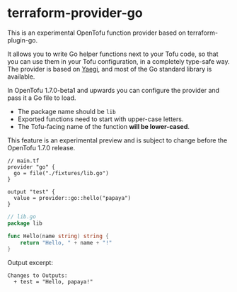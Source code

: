 # terraform-provider-go

This is an experimental OpenTofu function provider based on terraform-plugin-go.

It allows you to write Go helper functions next to your Tofu code, so that you can use them in your Tofu configuration, in a completely type-safe way. The provider is based on [Yaegi](https://github.com/traefik/yaegi), and most of the Go standard library is available.

In OpenTofu 1.7.0-beta1 and upwards you can configure the provider and pass it a Go file to load.
- The package name should be `lib`
- Exported functions need to start with upper-case letters.
- The Tofu-facing name of the function **will be lower-cased**.

This feature is an experimental preview and is subject to change before the OpenTofu 1.7.0 release.

```hcl
// main.tf
provider "go" {
  go = file("./fixtures/lib.go")
}

output "test" {
  value = provider::go::hello("papaya")
}
```
```go
// lib.go
package lib

func Hello(name string) string {
	return "Hello, " + name + "!"
}
```
Output excerpt:
```
Changes to Outputs:
  + test = "Hello, papaya!"
```
